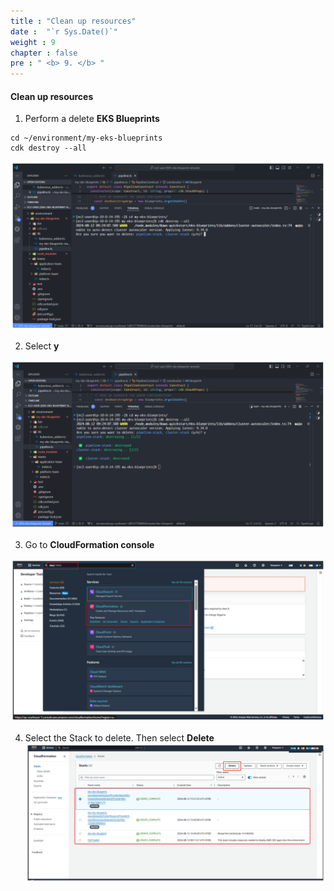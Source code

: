 ```yaml
---
title : "Clean up resources"
date :  "`r Sys.Date()`" 
weight : 9 
chapter : false
pre : " <b> 9. </b> "
---
```


#### Clean up resources

1.  Perform a delete **EKS Blueprints**

```
cd ~/environment/my-eks-blueprints
cdk destroy --all
```

![Create Workspace](/public/images/9-cleanup/001-cleanup.png?featherlight=false&width=90pc)

2.  Select **y**

![Create Workspace](/public/images/9-cleanup/002-cleanup.png?featherlight=false&width=90pc)

3.  Go to **CloudFormation console**  

![Create Workspace](/public/images/9-cleanup/003-cleanup.png?featherlight=false&width=90pc)

4.  Select the Stack to delete. Then select **Delete**
![Create Workspace](/public/images/9-cleanup/004-cleanup.png?featherlight=false&width=90pc)
